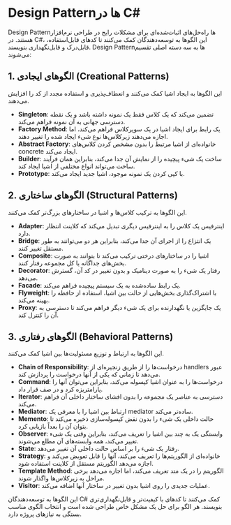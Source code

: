 # Design Pattern‌ها در C#

Design Pattern‌ها راه‌حل‌های اثبات‌شده‌ای برای مشکلات رایج در طراحی نرم‌افزار هستند. در C#، این الگوها به توسعه‌دهندگان کمک می‌کنند تا کدهای قابل‌استفاده، قابل‌درک و قابل‌نگهداری بنویسند. Design Pattern‌ها به سه دسته اصلی تقسیم می‌شوند:

## 1. الگوهای ایجادی (Creational Patterns)

این الگوها به ایجاد اشیا کمک می‌کنند و انعطاف‌پذیری و استفاده مجدد از کد را افزایش می‌دهند.

- **Singleton**: تضمین می‌کند که یک کلاس فقط یک نمونه داشته باشد و یک نقطه دسترسی جهانی به آن نمونه فراهم می‌کند.
- **Factory Method**: یک رابط برای ایجاد اشیا در یک سوپرکلاس فراهم می‌کند، اما اجازه می‌دهند زیرکلاس‌ها نوع شیء ایجاد شده را تغییر دهند.
- **Abstract Factory**: خانواده‌ای از اشیا مرتبط را بدون مشخص کردن کلاس‌های concrete ایجاد می‌کند.
- **Builder**: ساخت یک شیء پیچیده را از نمایش آن جدا می‌کند، بنابراین همان فرآیند ساخت می‌تواند انواع مختلفی از اشیا ایجاد کند.
- **Prototype**: با کپی کردن یک نمونه موجود، اشیا جدید ایجاد می‌کند.

## 2. الگوهای ساختاری (Structural Patterns)

این الگوها به ترکیب کلاس‌ها و اشیا در ساختارهای بزرگ‌تر کمک می‌کنند.

- **Adapter**: اینترفیس یک کلاس را به اینترفیس دیگری تبدیل می‌کند که کلاینت انتظار دارد.
- **Bridge**: یک انتزاع را از اجرای آن جدا می‌کند، بنابراین هر دو می‌توانند به طور مستقل تغییر کنند.
- **Composite**: اشیا را در ساختارهای درختی ترکیب می‌کند تا بتوانند به صورت بخش‌های جداگانه یا کل مجموعه رفتار کنند.
- **Decorator**: رفتار یک شیء را به صورت دینامیک و بدون تغییر در کد آن، گسترش می‌دهد.
- **Facade**: یک رابط ساده‌شده به یک سیستم پیچیده فراهم می‌کند.
- **Flyweight**: با اشتراک‌گذاری بخش‌هایی از حالت بین اشیا، استفاده از حافظه را بهینه می‌کند.
- **Proxy**: یک جایگزین یا نگهدارنده برای یک شیء دیگر فراهم می‌کند تا دسترسی به آن را کنترل کند.

## 3. الگوهای رفتاری (Behavioral Patterns)

این الگوها به ارتباط و توزیع مسئولیت‌ها بین اشیا کمک می‌کنند.

- **Chain of Responsibility**: درخواست‌ها را از طریق زنجیره‌ای از handlers عبور می‌دهد تا زمانی که یکی از آنها درخواست را پردازش کند.
- **Command**: درخواست‌ها را به عنوان اشیا کپسوله می‌کند، بنابراین می‌توان آنها را پارامتریزه کرد و در صف قرار داد.
- **Iterator**: دسترسی به عناصر یک مجموعه را بدون افشای ساختار داخلی آن فراهم می‌کند.
- **Mediator**: ارتباط بین اشیا را با معرفی یک mediator ساده‌تر می‌کند.
- **Memento**: حالت داخلی یک شیء را بدون نقض کپسوله‌سازی ذخیره می‌کند تا بتوان آن را بعداً بازیابی کرد.
- **Observer**: وابستگی یک به چند بین اشیا را تعریف می‌کند، بنابراین وقتی یک شیء تغییر می‌کند، همه وابسته‌های آن مطلع می‌شوند.
- **State**: رفتار یک شیء را بر اساس حالت داخلی آن تغییر می‌دهد.
- **Strategy**: خانواده‌ای از الگوریتم‌ها را تعریف می‌کند، آنها را قابل تعویض می‌کند و اجازه می‌دهد الگوریتم مستقل از کلاینت استفاده شود.
- **Template Method**: الگوریتم را در یک متد تعریف می‌کند، اما اجازه می‌دهد برخی مراحل به زیرکلاس‌ها واگذار شوند.
- **Visitor**: عملیات جدیدی را روی اشیا بدون تغییر در ساختار آنها اضافه می‌کند.

این الگوها به توسعه‌دهندگان C# کمک می‌کنند تا کدهای با کیفیت‌تر و قابل‌نگهداری‌تری بنویسند. هر الگو برای حل یک مشکل خاص طراحی شده است و انتخاب الگوی مناسب بستگی به نیازهای پروژه دارد.
